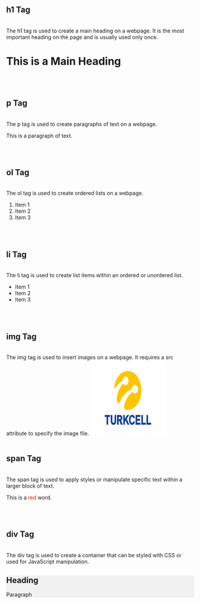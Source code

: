 <h2>h1 Tag</h2><br />
The h1 tag is used to create a main heading on a webpage. It is the most important heading on the page and is usually used only once.
<h1>This is a Main Heading</h1>
<br /><br />
<h2>p Tag</h2><br />
The p tag is used to create paragraphs of text on a webpage.
<p>This is a paragraph of text.</p>
<br /><br />
<h2>ol Tag</h2><br />
The ol tag is used to create ordered lists on a webpage.
<ol>
  <li>Item 1</li>
  <li>Item 2</li>
  <li>Item 3</li>
</ol>
<br /><br />
<h2>li Tag</h2><br />
The li tag is used to create list items within an ordered or unordered list.
<ul>
  <li>Item 1</li>
  <li>Item 2</li>
  <li>Item 3</li>
</ul>
<br /><br />
<h2>img Tag</h2><br />
The img tag is used to insert images on a webpage. It requires a src attribute to specify the image file.
<img src="Ogrenciler\aleynaSenozan\Tasks\W1\02\turkcell.png" alt="Description of image" width="200" height="200">
<br /><br />
<h2>span Tag</h2><br />
The span tag is used to apply styles or manipulate specific text within a larger block of text.
<p>This is a <span style="color: red;">red</span> word.</p>
<br /><br />
<h2>div Tag</h2><br />
The div tag is used to create a container that can be styled with CSS or used for JavaScript manipulation.
<div style="background-color: #f1f1f1;"> 
  <h2>Heading</h2>
  <p>Paragraph</p>
</div> 